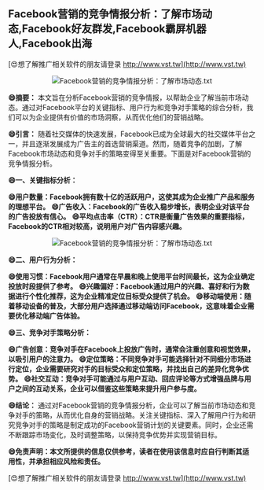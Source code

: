 ## **Facebook营销的竞争情报分析：了解市场动态,Facebook好友群发,Facebook霸屏机器人,Facebook出海**

[😍想了解推广相关软件的朋友请登录 http://www.vst.tw](http://www.vst.tw)

 <center><img src="https://vst.tw/MP4/tuiguang/png/4.png" alt="Facebook营销的竞争情报分析：了解市场动态.txt"></center>

**😄摘要：**
本文旨在分析Facebook营销的竞争情报，以帮助企业了解当前市场动态。通过对Facebook平台的关键指标、用户行为和竞争对手策略的综合分析，我们可以为企业提供有价值的市场洞察，从而优化他们的营销战略。

**😄引言：**
随着社交媒体的快速发展，Facebook已成为全球最大的社交媒体平台之一，并且逐渐发展成为广告主的首选营销渠道。然而，随着竞争的加剧，了解Facebook市场动态和竞争对手的策略变得至关重要。下面是对Facebook营销的竞争情报分析。

**😄一、关键指标分析：**

**😄用户数量：Facebook拥有数十亿的活跃用户，这使其成为企业推广产品和服务的理想平台。**
**😄广告收入：Facebook的广告收入稳步增长，表明企业对该平台的广告投放有信心。**
**😄平均点击率（CTR）：CTR是衡量广告效果的重要指标，Facebook的CTR相对较高，说明用户对广告内容感兴趣。**

 <center><img src="https://vst.tw/MP4/tuiguang/png/0.png" alt="Facebook营销的竞争情报分析：了解市场动态.txt"></center>

**😄二、用户行为分析：**

**😄使用习惯：Facebook用户通常在早晨和晚上使用平台时间最长，这为企业确定投放时段提供了参考。**
**😄兴趣偏好：Facebook通过用户的兴趣、喜好和行为数据进行个性化推荐，这为企业精准定位目标受众提供了机会。**
**😄移动端使用：随着移动设备的普及，大部分用户选择通过移动端访问Facebook，这意味着企业需要优化移动端广告体验。**

**😄三、竞争对手策略分析：**

**😄广告创意：竞争对手在Facebook上投放广告时，通常会注重创意和视觉效果，以吸引用户的注意力。**
**😄定位策略：不同竞争对手可能选择针对不同细分市场进行定位，企业需要研究对手的目标受众和定位策略，并找出自己的差异化竞争优势。**
**😄社交互动：竞争对手可能通过与用户互动、回应评论等方式增强品牌与用户之间的互动关系，企业可以借鉴这些策略来提升用户参与度。**

**😄结论：**
通过对Facebook营销的竞争情报分析，企业可以了解当前市场动态和竞争对手的策略，从而优化自身的营销战略。关注关键指标、深入了解用户行为和研究竞争对手的策略是制定成功的Facebook营销计划的关键要素。同时，企业还需不断跟踪市场变化，及时调整策略，以保持竞争优势并实现营销目标。

**😄免责声明：本文所提供的信息仅供参考，读者在使用该信息时应自行判断其适用性，并承担相应风险和责任。**

[😍想了解推广相关软件的朋友请登录 http://www.vst.tw](http://www.vst.tw)



